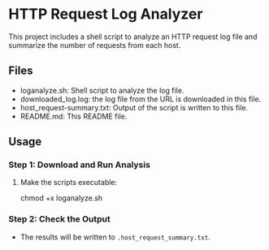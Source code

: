 
# HTTP Request Log Analyzer

This project includes a shell script to analyze an HTTP request log file and summarize the number of requests from each host.

## Files

- loganalyze.sh: Shell script to analyze the log file.
- downloaded_log.log: the log file from the URL is downloaded in this file.
- host_request-summary.txt: Output of the script is written to this file.
- README.md: This README file.

## Usage

### Step 1: Download and Run Analysis

1. Make the scripts executable:
    
    chmod +x loganalyze.sh
   


### Step 2: Check the Output

- The results will be written to `.host_request_summary.txt`.


